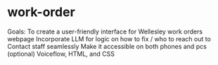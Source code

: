 # work-order
Goals: 
To create a user-friendly interface for Wellesley work orders webpage
Incorporate LLM for logic on how to fix / who to reach out to
Contact staff seamlessly
Make it accessible on both phones and pcs (optional)
Voiceflow, HTML, and CSS
